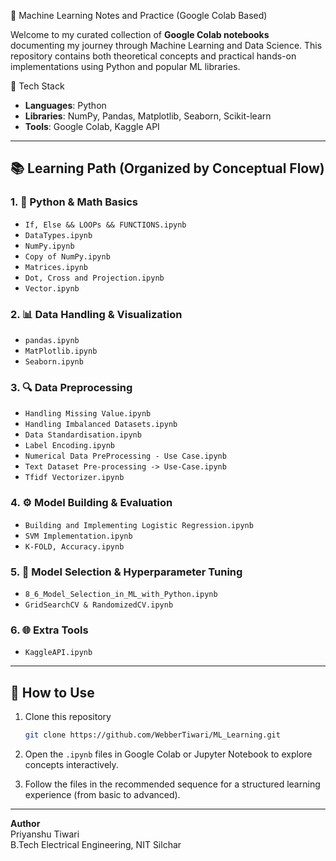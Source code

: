 📘 Machine Learning Notes and Practice (Google Colab Based)

Welcome to my curated collection of **Google Colab notebooks** documenting my journey through Machine Learning and Data Science. This repository contains both theoretical concepts and practical hands-on implementations using Python and popular ML libraries.

 🧰 Tech Stack

- **Languages**: Python  
- **Libraries**: NumPy, Pandas, Matplotlib, Seaborn, Scikit-learn  
- **Tools**: Google Colab, Kaggle API  

---

## 📚 Learning Path (Organized by Conceptual Flow)

### 1. 🐍 Python & Math Basics
- `If, Else && LOOPs && FUNCTIONS.ipynb`
- `DataTypes.ipynb`
- `NumPy.ipynb`
- `Copy of NumPy.ipynb`
- `Matrices.ipynb`
- `Dot, Cross and Projection.ipynb`
- `Vector.ipynb`

### 2. 📊 Data Handling & Visualization
- `pandas.ipynb`
- `MatPlotlib.ipynb`
- `Seaborn.ipynb`

### 3. 🔍 Data Preprocessing
- `Handling Missing Value.ipynb`
- `Handling Imbalanced Datasets.ipynb`
- `Data Standardisation.ipynb`
- `Label Encoding.ipynb`
- `Numerical Data PreProcessing - Use Case.ipynb`
- `Text Dataset Pre-processing -> Use-Case.ipynb`
- `Tfidf Vectorizer.ipynb`

### 4. ⚙️ Model Building & Evaluation
- `Building and Implementing Logistic Regression.ipynb`
- `SVM Implementation.ipynb`
- `K-FOLD, Accuracy.ipynb`

### 5. 🧪 Model Selection & Hyperparameter Tuning
- `8_6_Model_Selection_in_ML_with_Python.ipynb`
- `GridSearchCV & RandomizedCV.ipynb`

### 6. 🌐 Extra Tools
- `KaggleAPI.ipynb`

---

## 🚀 How to Use

1. Clone this repository  
   ```bash
   git clone https://github.com/WebberTiwari/ML_Learning.git

 2. Open the `.ipynb` files in Google Colab or Jupyter Notebook to explore concepts interactively.

3. Follow the files in the recommended sequence for a structured learning experience (from basic to advanced).

---

**Author**  
Priyanshu Tiwari  
B.Tech Electrical Engineering, NIT Silchar  


